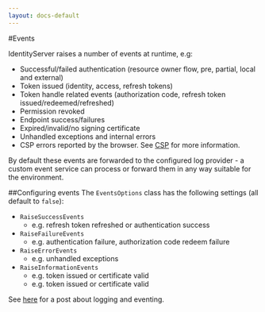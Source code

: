```yaml
---
layout: docs-default
---
```


#Events

IdentityServer raises a number of events at runtime, e.g:

* Successful/failed authentication (resource owner flow, pre, partial, local and external)
* Token issued (identity, access, refresh tokens)
* Token handle related events (authorization code, refresh token issued/redeemed/refreshed)
* Permission revoked
* Endpoint success/failures
* Expired/invalid/no signing certificate
* Unhandled exceptions and internal errors
* CSP errors reported by the browser. See [CSP](../advanced/csp.html) for more information.

By default these events are forwarded to the configured log provider -
a custom event service can process or forward them in any way suitable for the environment.

##Configuring events
The `EventsOptions` class has the following settings (all default to `false`):

* `RaiseSuccessEvents`
    * e.g. refresh token refreshed or authentication success
* `RaiseFailureEvents`
    * e.g. authentication failure, authorization code redeem failure
* `RaiseErrorEvents`
    * e.g. unhandled exceptions
* `RaiseInformationEvents`
    * e.g. token issued or certificate valid
    * e.g. token issued or certificate valid
    
See [here](http://leastprivilege.com/2015/10/22/identityserver3-logging-monitoring-using-serilog-and-seq/) for a post about logging and eventing.
